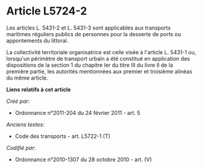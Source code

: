 # Article L5724-2

Les articles L. 5431-2 et L. 5431-3 sont applicables aux transports maritimes réguliers publics de personnes pour la desserte
de ports ou appontements du littoral. 

La collectivité territoriale organisatrice est celle visée à l'article L. 5431-1 ou, lorsqu'un périmètre de transport urbain
a été constitué en application des dispositions de la section 1 du chapitre Ier du titre III du livre II de la première
partie, les autorités mentionnées aux premier et troisième alinéas du même article.

**Liens relatifs à cet article**

_Créé par_:

  - Ordonnance n°2011-204 du 24 février 2011 - art. 5

_Anciens textes_:

  - Code des transports - art. L5722-1 (T)

_Codifié par_:

  - Ordonnance n°2010-1307 du 28 octobre 2010 - art. (V)
